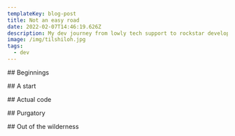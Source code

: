 ```yaml
---
templateKey: blog-post
title: Not an easy road
date: 2022-02-07T14:46:19.626Z
description: My dev journey from lowly tech support to rockstar developer.
image: /img/tilshiloh.jpg
tags:
  - dev
---
```

\## Beginnings

\## A start

\## Actual code

\## Purgatory

\## Out of the wilderness